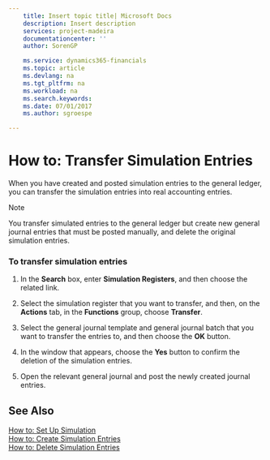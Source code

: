 ```yaml
---
    title: Insert topic title| Microsoft Docs
    description: Insert description
    services: project-madeira
    documentationcenter: ''
    author: SorenGP

    ms.service: dynamics365-financials
    ms.topic: article
    ms.devlang: na
    ms.tgt_pltfrm: na
    ms.workload: na
    ms.search.keywords:
    ms.date: 07/01/2017
    ms.author: sgroespe

---
```

# How to: Transfer Simulation Entries
When you have created and posted simulation entries to the general ledger, you can transfer the simulation entries into real accounting entries.  
  
> [!NOTE]  
>  You transfer simulated entries to the general ledger but create new general journal entries that must be posted manually, and delete the original simulation entries.  
  
### To transfer simulation entries  
  
1.  In the **Search** box, enter **Simulation Registers**, and then choose the related link.  
  
2.  Select the simulation register that you want to transfer, and then, on the **Actions** tab, in the **Functions** group, choose **Transfer**.  
  
3.  Select the general journal template and general journal batch that you want to transfer the entries to, and then choose the **OK** button.  
  
4.  In the window that appears, choose the **Yes**  button to confirm the deletion of the simulation entries.  
  
5.  Open the relevant general journal and post the newly created journal entries.  
  
## See Also  
 [How to: Set Up Simulation](../how-to-set-up-simulation.md)   
 [How to: Create Simulation Entries](../how-to-create-simulation-entries.md)   
 [How to: Delete Simulation Entries](../how-to-delete-simulation-entries.md)